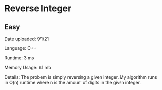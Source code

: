 
# Reverse Integer

## Easy

Date uploaded: 9/1/21

Language: C++

Runtime: 3 ms

Memory Usage: 6.1 mb

Details: The problem is simply reversing a given integer. My algorithm runs in O(n) runtime where n is the amount of digits in the given integer.
